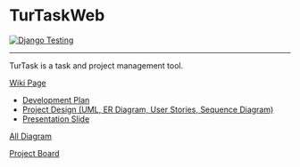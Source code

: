 # TurTaskWeb

[![Django Testing](https://github.com/TurTaskProject/TurTaskWeb/actions/workflows/django.yml/badge.svg)](https://github.com/TurTaskProject/TurTaskWeb/actions/workflows/django.yml)

---

TurTask is a task and project management tool.

[Wiki Page](https://github.com/TurTaskProject/TurTaskWeb/wiki)
- [Development Plan](https://github.com/TurTaskProject/TurTaskWeb/wiki/Developement-Plan)
- [Project Design (UML, ER Diagram, User Stories, Sequence Diagram)](https://github.com/TurTaskProject/TurTaskWeb/wiki/Product-Development)
- [Presentation Slide](https://www.canva.com/design/DAF1Vi2nJyc/sRyt32jeQBSQ9r2y0cRZ3g/view)

[All Diagram](https://lucid.app/lucidchart/03b2dfd6-8462-4fc6-a518-181710407b78/edit?invitationId=inv_6d847984-2340-4755-9cee-4db6a5b75855)

[Project Board](https://github.com/orgs/TurTaskProject/projects/1)
